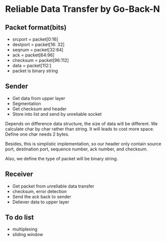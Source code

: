 # Reliable Data Transfer by Go-Back-N

## Packet format(bits)
* srcport = packet[0:16]
* destport = packet[16: 32]
* seqnum = packet[32:64]
* ack = packet[64:96]
* checksum = packet[96:112]
* data = packet[112:]
* packet is binary string

## Sender
* Get data from upper layer
* Segmentation
* Get checksum and header
* Store into list and send by unreliable socket

Depends on difference data structure, the size of data will be different.
We calculate char by char rather than string. It will leads to cost more space.
Define one char needs 2 bytes.

Besides, this is simplistic implementation, so our header only contain
source port, destination port, sequence number, ack number, and checksum.

Also, we define the type of packet will be binary string.

## Receiver
* Get packet from unreliable data transfer
* checksum, error detection
* Send the ack back to sender
* Deliever data to upper layer

## To do list
* multiplexing
* sliding window